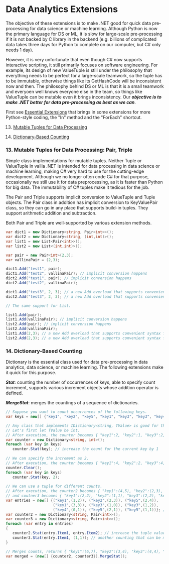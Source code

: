 # Data Analytics Extensions

The objective of these extensions is to make .NET good for quick data pre-processing for data science or machine learning. Although Python is now the primary language for DS or ML, it is slow for large-scale pre-processing if it is not backed by C library in the backend (e.g. billions of complicated data takes three days for Python to complete on our computer, but C# only needs 1 day). 

However, it is very unfortunate that even though C# now supports interactive scripting, it still primarily focuses on software engineering. For example, its design of new ValueTuple is still under the philosophy that everything needs to be perfect for a large-scale teamwork, so the tuple  has to be immutable, otherwise things like its GetHashCode will be inconsistent now and then. The philosophy behind DS or ML is that it is a small teamwork and everyoen well knows everyone else in the team, so things like ValueTuple can be mutable even it brings inconsistency. Our **_objective is to make .NET better for data pre-processing as best as we can_**. 

First see [Essential Extensions](MustHaveExtensions.md) that brings in some extensions for more Python-style coding, the "In" method and the "ForEach" shortcut.

13) [Mutable Tuples for Data Processing](#MutableTuplesforDataProcessing)

14. [Dictionary-Based Counting](#DictionaryBasedCounting)

### <a name="MutableTuplesforDataProcessing"></a>13. Mutable Tuples for Data Processing: Pair, Triple

Simple class implementations for mutable tuples. Neither Tuple or ValueTuple in vallia .NET is intended for data processing in data science or machine learning, making C# very hard to use for the cutting-edge development. Although we no longer often code C# for that purpose, occasionally we still use it for data preprocessing, as it is faster than Python for big data. The immutability of C# tuples make it tedious for the job.

The Pair and Triple supports implicit conversion to ValueTuple and Tuple objects. The Pair class in addition has implicit conversion to KeyValuePair class, so they can go in any place that supports build-in tuples. They support arithmetic addition and subtraction.

Both Pair and Triple are well-supported by various extension methods.
```c#
var dict1 = new Dictionary<string, Pair<int>>();
var dict2 = new Dictionary<string, (int,int)>();
var list1 = new List<Pair<int>>();
var list2 = new List<(int,int)>();

var pair = new Pair<int>(2,3);
var vallinaPair = (2,3);

dict1.Add("test1", pair);
dict1.Add("test2", vallinaPair); // implicit conversion happens
dict2.Add("test1", pair); // implicit conversion happens
dict2.Add("test2", vallinaPair);

dict1.Add("test3", 2, 3); // a new Add overload that supports convenient syntax for Pair
dict2.Add("test3", 2, 3); // a new Add overload that supports convenient syntax for ValueTuple

// The same support for List.

list1.Add(pair);
list1.Add(vallinaPair); // implicit conversion happens
list2.Add(pair); // implicit conversion happens
list2.Add(vallinaPair);
list1.Add(2,3); // a new Add overload that supports convenient syntax for Pair
list2.Add(2,3); // a new Add overload that supports convenient syntax for ValueTuple
```

### <a name="DictionaryBasedCounting"></a>14. Dictionary-Based Counting

Dictionary is the essential class used for data pre-processing in data analytics, data science, or machine learning. The following extensions make it quick for this purpose.

**_Stat_**: counting the number of occurrences of keys, able to specify count increment, supports various increment objects whose addition operator is defined.

**_MergeStat_**: merges the countings of a sequence of dictionaries.

```c#
// Suppose you want to count occurrences of the following keys.
var keys = new[] {"key1", "key2", "key5", "key1", "key3", "key3", "key4", "key5", "key5"};

// Any class that implements IDictionary<string, TValue> is good for this as long as "+" opeartor is defined for TValue.
// Let's first let TValue be int.
// After execution, the counter becomes { "key1":2, "key2":1, "key3":2, "key4":1, "key5":3 }.
var counter = new Dictionary<string, int>();
foreach (var key in keys)
   counter.Stat(key); // increase the count for the current key by 1
   
// We can specify the increment as 2. 
// After execution, the counter becomes { "key1":4, "key2":2, "key3":4, "key4":2, "key5":6 }
counter.Clear();
foreach (var key in keys)
   counter.Stat(key, 2);
   
// We can use a tuple for different counts.
// After execution, the counter2 becomes { "key1":(4,5), "key2":(2,3), "key3":(2,2), "key4":(0,1), "key5":(5,6) }, 
// and coutner3 becomes { "key1":(2,2), "key2":(1,1), "key3":(2,2), "key4":(1,1), "key5":(3,3) }.
var entries = new[] {("key1",(1,2)), ("key2",(2,3)), ("key5",(2,4)), 
                     ("key1",(3,3)), ("key3",(1,0)), ("key3",(1,2)), 
                     ("key4",(0,1)), ("key5",(2,1)), ("key5",(1,1))}; // every key is associated with a value tuple
var counter2 = new Dictionary<string, Pair<int>>();
var counter3 = new Dictionary<string, Pair<int>>();
foreach (var entry in entries)
{
   counter2.Stat(entry.Item1, entry.Item2); // increase the tuple values, using the added mutable tuple class Pair<int>
   counter3.Stat(entry.Item1, (1,1)); // another counting that can be merged with counter2 later
}

// Merges counts, returns { "key1":(6,7), "key2":(3,4), "key3":(4,4), "key4":(1,2), "key5":(8,9) }
var merged = (new[] {counter2, counter3}).MergeStat();
```

